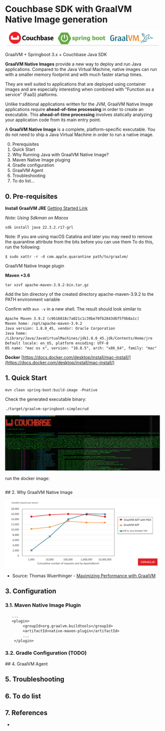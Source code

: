 # Couchbase SDK with GraalVM Native Image generation

![title](docs/title.png)

GraalVM + Springboot 3.x + Couchbase Java SDK 

**GraalVM Native Images** provide a new way to deploy and run Java applications. Compared to the Java Virtual Machine, native images can run with a smaller memory footprint and with much faster startup times.

They are well suited to applications that are deployed using container images and are especially interesting when combined with "Function as a service" (FaaS) platforms.

Unlike traditional applications written for the JVM, GraalVM Native Image applications require **ahead-of-time processing** in order to create an executable. This **ahead-of-time processing** involves statically analyzing your application code from its main entry point.

A **GraalVM Native Image** is a complete, platform-specific executable. You do not need to ship a Java Virtual Machine in order to run a native image.


0. Prerequisites
1. Quick Start
2. Why Running Java with GraalVM Native Image? 
3. Maven Native Image pluging
4. Gradle configuration
5. GraalVM Agent
6. Troubleshooting 
7. To do list...


## 0. Pre-requisites 

**Install GraalVM JRE** [Getting Started Link](https://www.graalvm.org/22.0/docs/getting-started/)

*Note: Using Sdkman on Macos*

```
sdk install java 22.3.2.r17-grl
```

Note: If you are using macOS Catalina and later you may need to remove the quarantine attribute from the bits before you can use them
To do this, run the following:

```
$ sudo xattr -r -d com.apple.quarantine path/to/graalvm/
```

GraalVM Native Image plugin

**Maven +3.6**

```
tar xzvf apache-maven-3.9.2-bin.tar.gz
```
Add the bin directory of the created directory apache-maven-3.9.2 to the PATH environment variable

Confirm with `mvn -v` in a new shell. The result should look similar to

```
Apache Maven 3.9.2 (c9616018c7a021c1c39be70fb2843d6f5f9b8a1c)
Maven home: /opt/apache-maven-3.9.2
Java version: 1.8.0_45, vendor: Oracle Corporation
Java home: /Library/Java/JavaVirtualMachines/jdk1.8.0_45.jdk/Contents/Home/jre
Default locale: en_US, platform encoding: UTF-8
OS name: "mac os x", version: "10.8.5", arch: "x86_64", family: "mac"
```


**Docker** [https://docs.docker.com/desktop/install/mac-install/](https://docs.docker.com/desktop/install/mac-install/)



## 1. Quick Start



```
mvn clean spring-boot:build-image -Pnative
```

Check the generated executable binary:

```
./target/graalvm-springboot-simplecrud 
```

![Springboot executable](docs/springboot-executable.png)

run the docker image:

```
```


## 2. Why GraalVM Native Image

![aot vs jit](docs/aot-vs-jit-peak-throughput.png)

* Source: Thomas Wuerthinger - [Maximizing Performance with GraalVM](https://www.infoq.com/presentations/graalvm-performance/)


## 3. Configuration


### 3.1. Maven Native Image Plugin

```
   ...
   <plugin>
        <groupId>org.graalvm.buildtools</groupId>
        <artifactId>native-maven-plugin</artifactId>
        ...
    </plugin>
```


### 3.2. Gradle Configuration (TODO)


## 4. GraalVM Agent


## 5. Troubleshooting


## 6. To do list


## 7. References

*
